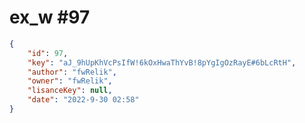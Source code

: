 
# ex_w #97
                
```JSON
{
    "id": 97,
    "key": "aJ_9hUpKhVcPsIfW!6kOxHwaThYvB!8pYgIgOzRayE#6bLcRtH",
    "author": "fwRelik",
    "owner": "fwRelik",
    "lisanceKey": null,
    "date": "2022-9-30 02:58"
}
```

